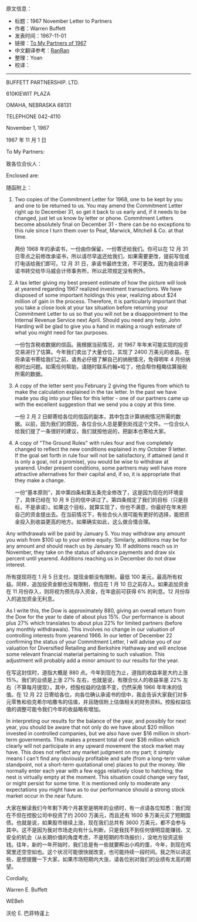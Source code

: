 原文信息：

- 标题：1967 November Letter to Partners
- 作者：Warren Buffett
- 发表时间：1967-11-01
- 链接：[To My Partners of 1967](https://www.rbcpa.com/wp-content/uploads/2016/12/1967.11.01.pdf)
- 中文翻译参考：[RanRan](https://xueqiu.com/1173786903/71754241)
- 整理：Yoan
- 校译：


---

BUFFETT PARTNERSHIP. LTD. 

610KIEWIT PLAZA 

OMAHA, NEBRASKA 68131 

TELEPHONE 042-4110

November 1, 1967

1967 年 11 月 1 日 

To My Partners:

致各位合伙人：

Enclosed are:

随函附上： 

1. Two copies of the Commitment Letter for 1968, one to be kept by you and one to be returned to us. You may amend the Commitment Letter right up to December 31, so get it back to us early and, if it needs to be changed, just let us know by letter or phone. Commitment Letters become absolutely final on December 31 - there can be no exceptions to this rule since I turn them over to Peat, Marwick, Mitchell & Co. at that time.

    两份 1968 年的承诺书，一份由你保留，一份寄还给我们。你可以在 12 月 31 日零点之前修改承诺书，所以请尽早返还给我们，如果需要更改，提前写信或打电话给我们即可。12 月 31 日，承诺书最终生效，不可更改。因为我会将承诺书转交给毕马威会计师事务所，所以此项规定没有例外。

2. A tax letter giving my best present estimate of how the picture will look at yearend regarding 1967 realized investment transactions. We have disposed of some important holdings this year, realizing about $24 million of gain in the process. Therefore, it is particularly important that you take a close look at your tax situation before returning your Commitment Letter to us so that you will not be a disappointment to the Internal Revenue Service next April. Should you need any help, John Harding will be glad to give you a hand in making a rough estimate of what you might need for tax purposes.

    一份包含税收数据的信函。我根据当前情况，对 1967 年年末可能实现的投资交易进行了估算。今年我们卖出了大量仓位，实现了 2400 万美元的收益。在将承诺书寄给我们之前，请务必仔细了解自己的纳税情况，免得明年 4 月份纳税时出问题。如需任何帮助，请随时联系约翰•哈丁，他会帮你粗略估算报税所需的数据。

3. A copy of the letter sent you February 2 giving the figures from which to make the calculation explained in the tax letter. In the past we have made you dig into your files for this letter - one of our partners came up with the excellent suggestion that we send you a copy at this time.

    一份 2 月 2 日邮寄给各位的信函的副本，其中包含计算纳税情况所需的数据。以前，因为我们的原因，各位合伙人总是要到处找这个文件。一位合伙人给我们提了一条很好的建议，我们就按他说的，把副本也寄给大家。 

4. A copy of "The Ground Rules" with rules four and five completely changed to reflect the new conditions explained in my October 9 letter. If the goal set forth in rule four will not be satisfactory, if attained (and it is only a goal, not a promise), you would be wise to withdraw at yearend. Under present conditions, some partners may well have more attractive alternatives for their capital and, if so, it is appropriate that they make a change.

    一份“基本原则”，其中第四条和第五条完全修改了，这是因为现在的环境变了，具体已经在 10 月 9 日的信中讲过了。第四条规定了我们的目标（只是目标，不是承诺）。如果这个目标，就算实现了，你也不满意，你最好在年末把自己的资金提出去。在当前情况下，有些合伙人很可能有更好的选择，能把资金投入到收益更高的地方。如果确实如此，这么做合情合理。

Any withdrawals will be paid by January 5. You may withdraw any amount you wish from $100 up to your entire equity. Similarly, additions may be for any amount and should reach us by January 10. If additions reach us in November, they take on the status of advance payments and draw six percent until yearend. Additions reaching us in December do not draw interest.

所有提现将在 1 月 5 日支付。提现金额没有限制，最低 100 美元，最高所有权益。同样，追加投资金额也没有限制，但应在 1 月 10 日之前存入。如果追加资金在 11 月份存入，则将视为预先存入资金，在年底前可获得 6% 的利息。12 月份存入的追加资金无利息。 

As I write this, the Dow is approximately 880, giving an overall return from the Dow for the year to date of about plus 15%. Our performance is about plus 27% which translates to about plus 22% for limited partners (before any monthly withdrawals). This involves no change in our valuation of controlling interests from yearend 1966. In our letter of December 22 confirming the status of your Commitment Letter, I will advise you of our valuation for Diversified Retailing and Berkshire Hathaway and will enclose some relevant financial material pertaining to such valuation. This adjustment will probably add a minor amount to our results for the year.

在写这封信时，道指大概是 880 点。今年到现在为止，道指的收益率是大约上涨 15%。我们的业绩是上涨 27% 左右，也就是说，有限合伙人的收益率是 22% 左右（不算每月提现）。其中，控股权益的估值不变，仍然采用 1966 年年末的估值。在 12 月 22 日寄给各位，向各位确认承诺书的信中，我会告诉大家我们对多元零售和伯克希尔哈撒韦的估值，并且随信附上估值相关的财务资料。控股权益估值的调整可能令我们今年的收益略有增加。

In interpreting our results for the balance of the year, and possibly for next year, you should be aware that not only do we have about $20 million invested in controlled companies, but we also have over $16 million in short-term governments. This makes a present total of over $36 million which clearly will not participate in any upward movement the stock market may have. This does not reflect any market judgment on my part; it simply means I can't find any obviously profitable and safe (from a long-term value standpoint, not a short-term quotational one) places to put the money. We normally enter each year with a few eggs relatively close to hatching; the nest is virtually empty at the moment. This situation could change very fast, or might persist for some time. It is mentioned only to moderate any expectations you might have as to our performance should a strong stock market occur in the near future.

大家在解读我们今年剩下两个月甚至是明年的业绩时，有一点请各位知悉：我们现在不但在控股公司中投资了约 2000 万美元，而且还有 1600 多万美元买了短期国债。也就是说，如果股市继续上涨，现在我们总共有 3600 万美元，都不会参与其中。这不是因为我对市场走向有什么判断，只是我找不到任何很明显能赚钱、又安全的机会（从长期价值的角度考虑，不是短期的市场报价），没地方投资这些钱。往年，新的一年开始时，我们总是有一些就要孵出小鸡的蛋，今年，到现在鸡窝里还空空如也。这个状况可能很快就改变，也可能持续一段时间。我之所以讲这些，是想提醒一下大家，如果市场短期内大涨，请各位别对我们的业绩有太高的期望。

Cordially,

Warren E. Buffett

WEBeh

沃伦 E. 巴菲特谨上
